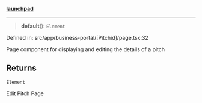 [**launchpad**](index.md)

***

> **default**(): `Element`

Defined in: src/app/business-portal/\[Pitchid\]/page.tsx:32

Page component for displaying and editing the details of a pitch

## Returns

`Element`

Edit Pitch Page
